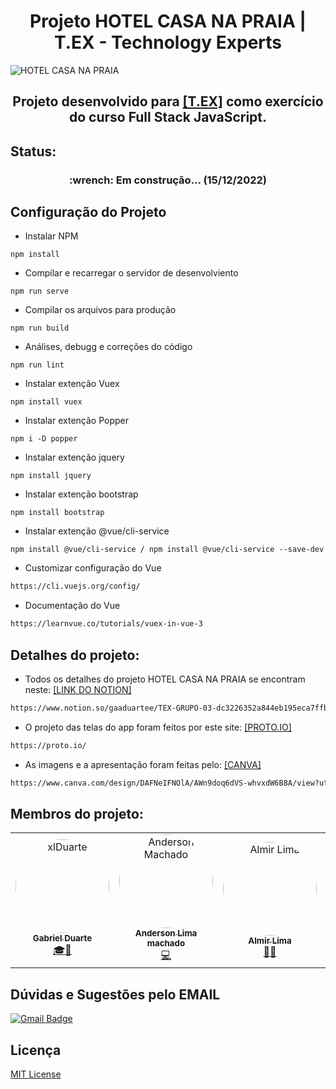 # <h1 align="center">Projeto HOTEL CASA NA PRAIA | T.EX - Technology Experts</h1>

![HOTEL CASA NA PRAIA](https://i.imgur.com/tpIM4ZH.png)

<h2 align="center"> Projeto desenvolvido para <a href="https://www.texperts.com.br/" target="_blank"/>[T.EX]</a> como exercício do curso Full Stack JavaScript.</h2>

## Status:
<h3 align="center"> :wrench: Em construção... (15/12/2022)</h3>

## Configuração do Projeto

- Instalar NPM

```
npm install
```

- Compilar e recarregar o servidor de desenvolviento

```
npm run serve
```

- Compilar os arquivos para produção

```
npm run build
```

- Análises, debugg e correções do código

```
npm run lint
```

- Instalar extenção Vuex

```
npm install vuex
```

- Instalar extenção Popper

```
npm i -D popper
```

- Instalar extenção jquery

```
npm install jquery
```

- Instalar extenção bootstrap

```
npm install bootstrap
```

- Instalar extenção @vue/cli-service

```
npm install @vue/cli-service / npm install @vue/cli-service --save-dev
```

- Customizar configuração do Vue
~~~html
https://cli.vuejs.org/config/
~~~
- Documentação do Vue
~~~html
https://learnvue.co/tutorials/vuex-in-vue-3
~~~
## Detalhes do projeto:

- Todos os detalhes do projeto HOTEL CASA NA PRAIA se encontram neste: <a href="https://www.notion.so/gaaduartee/TEX-GRUPO-03-dc3226352a844eb195eca7ffba60bfac/" target="_blank"/>[LINK DO NOTION]</a> <br>
~~~html
https://www.notion.so/gaaduartee/TEX-GRUPO-03-dc3226352a844eb195eca7ffba60bfac
~~~
- O projeto das telas do app foram feitos por este site: <a href="https://proto.io/" target="_blank"/>[PROTO.IO]</a>
~~~html
https://proto.io/
~~~
- As imagens e a apresentação foram feitas pelo: <a href="https://www.canva.com/design/DAFNeIFNOlA/AWn9doq6dVS-whvxdW6B8A/view?utm_content=DAFNeIFNOlA&utm_campaign=designshare&utm_medium=link&utm_source=homepage_design_menu" target="_blank"/>[CANVA]</a>
~~~html
https://www.canva.com/design/DAFNeIFNOlA/AWn9doq6dVS-whvxdW6B8A/view?utm_content=DAFNeIFNOlA&utm_campaign=designshare&utm_medium=link&utm_source=homepage_design_menu
~~~

## Membros do projeto:
<table>
<tr>
<td align="center"><a href="https://github.com/xlDuarte"><img style="border-radius: 60%;" src="https://avatars.githubusercontent.com/u/90268230?v=4" width="150px;" alt="xlDuarte"/><br /><sub><b>Gabriel Duarte</b></sub></a><br /><a href="https://github.com/xlDuarte" title="Desenvolvedor FullStack, UI-UX Designer, Escritor, Advogado e tudo que for possível!">🎓🚀</a></td>

<td align="center"><a href="https://github.com/And3rsLMM/"><img style="border-radius: 60%;" src="https://avatars.githubusercontent.com/u/86325561?v=4" width="150px;" alt="Anderson Machado"/><br /><sub><b>Anderson Lima machado</b></sub></a><br /><a href="https://github.com/And3rsLMM" title="Desenvolvedor Fullstack">💻</a></td>
 
<td align="center"><a href="https://github.com/AlmirRLima"><img style="border-radius: 60%;" src="https://avatars.githubusercontent.com/u/114540396?v=4" width="150px;" alt="Almir Lima"/><br /><sub><b>Almir Lima</b></sub></a><br /><a href="https://github.com/AlmirRLima" title="Aluno TEX">👨‍🎓</a></td> 

<td align="center"><a href="https://github.com/fcervant"><img style="border-radius: 60%;" src="https://avatars.githubusercontent.com/u/21079643?v=4" width="150px;" alt="Fernando Cervantes"/><br /><sub><b>Fernando Cervantes</b></sub></a><br /><a href="https://github.com/fcervant" title="Aluno TEX">👨‍🎓</a></td>

<td align="center"><a href="https://github.com/Luizfe-nando"><img style="border-radius: 60%;" src="https://avatars.githubusercontent.com/u/104399352?v=4" width="150px;" alt="Luiz Fernando"/><br /><sub><b>Luiz Fernando</b></sub></a><br /><a href="https://github.com/Luizfe-nando" title="Aluno TEX">👨‍🎓</a></td>

<td align="center"><a href="https://github.com/FelipeSousa366"><img style="border-radius: 60%;" src="https://avatars.githubusercontent.com/u/101822599?v=4" width="150px;" alt="Felipe Sousa"/><br /><sub><b>Felipe Sousa</b></sub></a><br /><a href="https://github.com/FelipeSousa366" title="Aluno TEX">👨‍🎓</a></td>
</tr>
</table>

## Dúvidas e Sugestões pelo EMAIL
[![Gmail Badge](https://img.shields.io/badge/-SAChotelcasanapraia@gmail.com-c14438?style=flat-square&logo=Gmail&logoColor=white&link=mailto:SAChotelcasanapraia@gmail.com)](mailto:SAChotelcasanapraia@gmail.com)


## Licença
[MIT License ](https://choosealicense.com/licenses/mit/)
